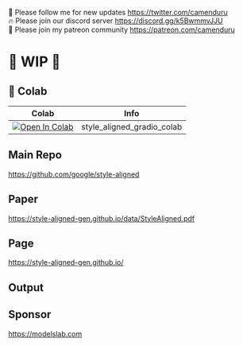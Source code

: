 🐣 Please follow me for new updates https://twitter.com/camenduru <br />
🔥 Please join our discord server https://discord.gg/k5BwmmvJJU <br />
🥳 Please join my patreon community https://patreon.com/camenduru <br />

# 🚦 WIP 🚦

## 🦒 Colab

| Colab | Info
| --- | --- |
[![Open In Colab](https://colab.research.google.com/assets/colab-badge.svg)](https://colab.research.google.com/github/camenduru/style-aligned-colab/blob/main/style_aligned_gradio_colab.ipynb) | style_aligned_gradio_colab

## Main Repo
https://github.com/google/style-aligned

## Paper
https://style-aligned-gen.github.io/data/StyleAligned.pdf

## Page
https://style-aligned-gen.github.io/

## Output

## Sponsor
https://modelslab.com
